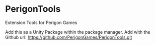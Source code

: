 # PerigonTools
Extension Tools for Perigon Games

Add this as a Unity Package within the package manager. 
Add with the Github url: https://github.com/PerigonGames/PerigonTools.git
